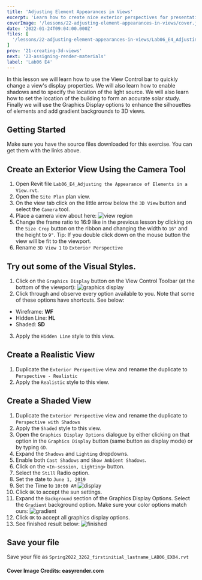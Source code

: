 ```yaml
---
title: 'Adjusting Element Appearances in Views'
excerpt: 'Learn how to create nice exterior perspectives for presentations.'
coverImage: '/lessons/22-adjusting-element-appearances-in-views/cover.jpeg'
date: '2022-01-24T09:04:00.000Z'
files: [
  '/lessons/22-adjusting-element-appearances-in-views/Lab06_E4_Adjusting the Appearance of Elements in a View.rvt'
]
prev: '21-creating-3d-views'
next: '23-assigning-render-materials'
label: 'Lab06 E4'
---
```


In this lesson we will learn how to use the View Control bar to quickly change a view's display properties. We will also learn how to enable shadows and to specify the location of the light source. We will also learn how to set the location of the building to form an accurate solar study. Finally we will use the Graphics Display options to enhance the silhouettes of elements and add gradient backgrounds to 3D views.

## Getting Started

Make sure you have the source files downloaded for this exercise. You can get them with the links above.

## Create an Exterior View Using the Camera Tool

1. Open Revit file ``Lab06_E4_Adjusting the Appearance of Elements in a View.rvt``.
2. Open the ``Site Plan`` plan view.
3. On the view tab click on the little arrow below the ``3D View`` button and select the ``Camera`` tool.
4. Place a camera view about here:
![view region](/lessons/22-adjusting-element-appearances-in-views/view-region.png)
5. Change the frame ratio to 16:9 like in the previous lesson by clicking on the ``Size Crop`` button on the ribbon and changing the width to ``16"`` and the height to ``9"``. Tip: If you double click down on the mouse button the view will be fit to the viewport.
6. Rename ``3D View 1`` to ``Exterior Perspective``

## Try out some of the Visual Styles.

1. Click on the ``Graphics Display`` button on the View Control Toolbar (at the bottom of the viewport):
![graphics display](/lessons/22-adjusting-element-appearances-in-views/graphics-display.png)
2. Click through and observe every option available to you. Note that some of these options have shortcuts. See below:
- Wireframe: **WF**
- Hidden Line: **HL**
- Shaded: **SD**
3. Apply the ``Hidden Line`` style to this view.

## Create a Realistic View

1. Duplicate the ``Exterior Perspective`` view and rename the duplicate to ``Perspective - Realistic``
2. Apply the ``Realistic`` style to this view.

## Create a Shaded View

1. Duplicate the ``Exterior Perspective`` view and rename the duplicate to ``Perspective with Shadows``
2. Apply the ``Shaded`` style to this view.
3. Open the ``Graphics Display Options`` dialogue by either clicking on that option in the ``Graphics Display`` button (same button as display mode) or by typing ``GD``.
4. Expand the ``Shadows`` and ``Lighting`` dropdowns. 
5. Enable both ``Cast Shadows`` and ``Show Ambient Shadows``.
6. Click on the ``<In-session, Lighting>`` button.
7. Select the ``Still`` Radio option.
8. Set the date to ``June 1, 2019``
9. Set the Time to ``10:00 AM``
![display](/lessons/22-adjusting-element-appearances-in-views/display.png)
10. Click ``OK`` to accept the sun settings.
11. Expand the ``Background`` section of the Graphics Display Options. Select the ``Gradient`` background option. Make sure your color options match ours:
![gradient](/lessons/22-adjusting-element-appearances-in-views/gradient.png)
12. Click ``OK`` to accept all graphics display options.
13. See finished result below:
![finished](/lessons/22-adjusting-element-appearances-in-views/finished.png)

## Save your file

Save your file as ``Spring2022_3262_firstinitial_lastname_LAB06_EX04.rvt``

#### Cover Image Credits: easyrender.com